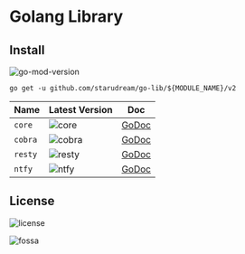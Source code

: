 # Golang Library

## Install

![go-mod-version](https://img.shields.io/github/go-mod/go-version/starudream/go-lib?style=for-the-badge&logo=Go&label=go%20min%20version)

```shell
go get -u github.com/starudream/go-lib/${MODULE_NAME}/v2
```

| Name    | Latest Version                                                                                                             | Doc                                                               |
|---------|----------------------------------------------------------------------------------------------------------------------------|-------------------------------------------------------------------|
| `core`  | ![core](https://img.shields.io/github/v/tag/starudream/go-lib?filter=core%2F*&style=for-the-badge&logo=go&label=version)   | [GoDoc](https://pkg.go.dev/github.com/starudream/go-lib/core/v2)  |
| `cobra` | ![cobra](https://img.shields.io/github/v/tag/starudream/go-lib?filter=cobra%2F*&style=for-the-badge&logo=go&label=version) | [GoDoc](https://pkg.go.dev/github.com/starudream/go-lib/cobra/v2) |
| `resty` | ![resty](https://img.shields.io/github/v/tag/starudream/go-lib?filter=resty%2F*&style=for-the-badge&logo=go&label=version) | [GoDoc](https://pkg.go.dev/github.com/starudream/go-lib/resty/v2) |
| `ntfy`  | ![ntfy](https://img.shields.io/github/v/tag/starudream/go-lib?filter=ntfy%2F*&style=for-the-badge&logo=go&label=version)   | [GoDoc](https://pkg.go.dev/github.com/starudream/go-lib/ntfy/v2)  |

## License

![license](https://img.shields.io/github/license/starudream/go-lib?style=for-the-badge)

![fossa](https://app.fossa.com/api/projects/git%2Bgithub.com%2Fstarudream%2Fgo-lib.svg?type=large&issueType=license)
